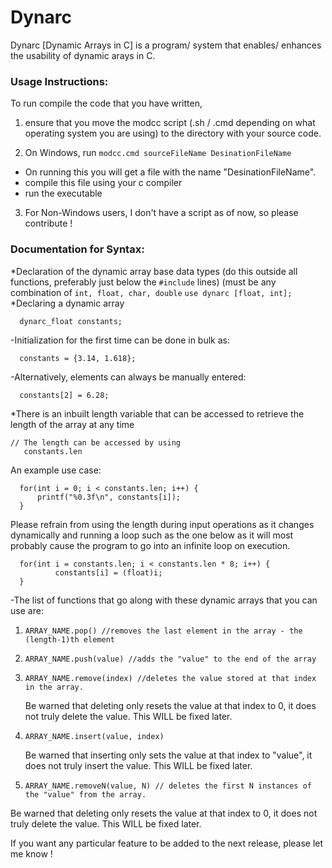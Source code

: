 # Dynarc
Dynarc [Dynamic Arrays in C] is a program/ system that enables/ enhances the usability of dynamic arays in C.

### Usage Instructions:
  To run compile the code that you have written,
  1. ensure that you move the modcc script (.sh / .cmd depending on what operating system you are using)
     to the directory with your source code.
     
  2. On Windows, run ```modcc.cmd sourceFileName DesinationFileName```
   * On running this you will get a file with the name "DesinationFileName".
   * compile this file using your c compiler
   * run the executable
     
  3. For Non-Windows users, I don't have a script as of now, so please contribute !
  
  
### Documentation for Syntax:
  *Declaration of the dynamic array base data types (do this outside all functions, preferably just below the ```#include``` lines) (must be any combination of ```int, float, char, double```
   ```use dynarc [float, int];```  
  *Declaring a dynamic array
  ```// For example, a dynamic array of base type float would be decalred as: 
    dynarc_float constants;
  ```
  -Initialization for the first time can be done in bulk as:
  ```
    constants = {3.14, 1.618};
  ```
  -Alternatively, elements can always be manually entered:
  ```
    constants[2] = 6.28;
  ```
  *There is an inbuilt length variable that can be accessed to retrieve the length of the array at any time
  ```
  // The length can be accessed by using 
     constants.len
  ``` 
  
   An example use case:
      
  ```
    for(int i = 0; i < constants.len; i++) {
        printf("%0.3f\n", constants[i]);
    }
  ```
  Please refrain from using the length during input operations as it changes dynamically and running a loop such as the one below
  as it will most probably cause the program to go into an infinite loop on execution.
  ```
    for(int i = constants.len; i < constants.len * 8; i++) {
            constants[i] = (float)i;
    }
  ```
     
  -The list of functions that go along with these dynamic arrays that you can use are:
  1. ```ARRAY_NAME.pop() //removes the last element in the array - the (length-1)th element```
  
  2. ```ARRAY_NAME.push(value) //adds the "value" to the end of the array```
  
  3. ```ARRAY_NAME.remove(index) //deletes the value stored at that index in the array.```
      
     Be warned that deleting only resets the value at that index to 0, it does not truly delete the value. This WILL be fixed later.
     
  4. ```ARRAY_NAME.insert(value, index)```
  
     Be warned that inserting only sets the value at that index to "value", it does not truly insert the value. This WILL be fixed later.
     
  5. ```ARRAY_NAME.removeN(value, N) // deletes the first N instances of the "value" from the array.```
  
  Be warned that deleting only resets the value at that index to 0, it does not truly delete the value. This WILL be fixed later.
  
  
  
If you want any particular feature to be added to the next release, please let me know !
